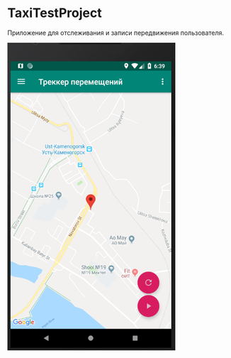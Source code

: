# TaxiTestProject
Приложение для отслеживания и записи передвижения пользователя.

![Основная форма](/screenshots/1.PNG?raw=true "Основная форма")
